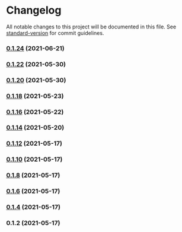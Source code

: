 # Changelog

All notable changes to this project will be documented in this file. See [standard-version](https://github.com/conventional-changelog/standard-version) for commit guidelines.

### [0.1.24](https://github.com/mtranter/funamots/compare/v0.1.22...v0.1.24) (2021-06-21)

### [0.1.22](https://github.com/mtranter/funamots/compare/v0.1.20...v0.1.22) (2021-05-30)

### [0.1.20](https://github.com/mtranter/funamots/compare/v0.1.18...v0.1.20) (2021-05-30)

### [0.1.18](https://github.com/mtranter/funamots/compare/v0.1.16...v0.1.18) (2021-05-23)

### [0.1.16](https://github.com/mtranter/funamots/compare/v0.1.10...v0.1.16) (2021-05-22)

### [0.1.14](https://github.com/mtranter/funamots/compare/v0.1.10...v0.1.14) (2021-05-20)

### [0.1.12](https://github.com/mtranter/funamots/compare/v0.1.10...v0.1.12) (2021-05-17)

### [0.1.10](https://github.com/mtranter/funamots/compare/v0.1.7...v0.1.10) (2021-05-17)

### [0.1.8](https://github.com/mtranter/funamots/compare/v0.1.6...v0.1.8) (2021-05-17)

### [0.1.6](https://github.com/mtranter/funamots/compare/v0.1.4...v0.1.6) (2021-05-17)

### [0.1.4](https://github.com/mtranter/funamots/compare/v0.1.2...v0.1.4) (2021-05-17)

### 0.1.2 (2021-05-17)
